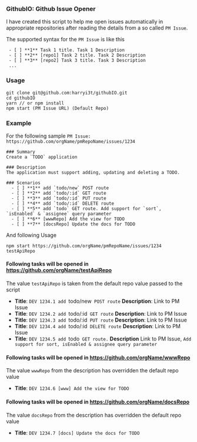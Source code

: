 ### GithubIO: Github Issue Opener

I have created this script to help me open issues automatically in appropriate repositories after reading the details from a so called `PM Issue`.

The supported syntax for the `PM Issue` is like this
```
 - [ ] **1** Task 1 title. Task 1 Description
 - [ ] **2** [repo1] Task 2 title. Task 2 Description
 - [ ] **3** [repo2] Task 3 title. Task 3 Description
 ...
```

### Usage
```
git clone git@github.com:harryi3t/githubIO.git
cd githubIO
yarn // or npm install
npm start (PM Issue URL) (Default Repo)
```

### Example
For the following sample `PM Issue: https://github.com/orgName/pmRepoName/issues/1234`
```
### Summary
Create a `TODO` application

### Description
The application must support adding, updating and deleting a TODO.

### Scenarios
  - [ ] **1** add `todo/new` POST route
  - [ ] **2** add `todo/:id` GET route
  - [ ] **3** add `todo/:id` PUT route
  - [ ] **4** add `todo/:id` DELETE route
  - [ ] **5** add `todo` GET route. Add support for `sort`, `isEnabled` & `assignee` query parameter
  - [ ] **6** [wwwRepo] Add the view for TODO
  - [ ] **7** [docsRepo] Update the docs for TODO
```
And following Usage
```
npm start https://github.com/orgName/pmRepoName/issues/1234 testApiRepo
```

#### Following tasks will be opened in https://github.com/orgName/testApiRepo
The value `testApiRepo` is taken from the default repo value passed to the script
  - __Title__: `DEV 1234.1 add `todo/new` POST route` __Description__: Link to PM Issue
  - __Title__: `DEV 1234.2 add `todo/:id` GET route` __Description__: Link to PM Issue
  - __Title__: `DEV 1234.3 add `todo/:id` PUT route` __Description__: Link to PM Issue
  - __Title__: `DEV 1234.4 add `todo/:id` DELETE route` __Description__: Link to PM Issue
  - __Title__: `DEV 1234.5 add `todo` GET route.` __Description__ Link to PM Issue, `Add support for sort, isEnabled & assignee query parameter`

#### Following tasks will be opened in https://github.com/orgName/wwwRepo
The value `wwwRepo` from the description has overridden the default repo value
  - __Title__: `DEV 1234.6 [www] Add the view for TODO`

#### Following tasks will be opened in https://github.com/orgName/docsRepo
The value `docsRepo` from the description has overridden the default repo value
  - __Title__: `DEV 1234.7 [docs] Update the docs for TODO`
